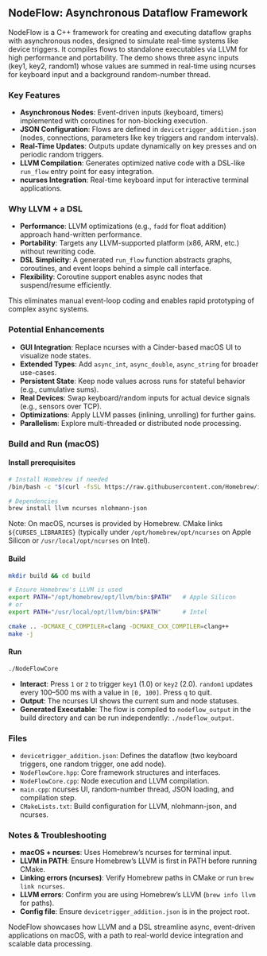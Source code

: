 ## NodeFlow: Asynchronous Dataflow Framework

NodeFlow is a C++ framework for creating and executing dataflow graphs with asynchronous nodes, designed to simulate real-time systems like device triggers. It compiles flows to standalone executables via LLVM for high performance and portability. The demo shows three async inputs (key1, key2, random1) whose values are summed in real-time using ncurses for keyboard input and a background random-number thread.

### Key Features

- **Asynchronous Nodes**: Event-driven inputs (keyboard, timers) implemented with coroutines for non-blocking execution.
- **JSON Configuration**: Flows are defined in `devicetrigger_addition.json` (nodes, connections, parameters like key triggers and random intervals).
- **Real-Time Updates**: Outputs update dynamically on key presses and on periodic random triggers.
- **LLVM Compilation**: Generates optimized native code with a DSL-like `run_flow` entry point for easy integration.
- **ncurses Integration**: Real-time keyboard input for interactive terminal applications.

### Why LLVM + a DSL

- **Performance**: LLVM optimizations (e.g., `fadd` for float addition) approach hand-written performance.
- **Portability**: Targets any LLVM-supported platform (x86, ARM, etc.) without rewriting code.
- **DSL Simplicity**: A generated `run_flow` function abstracts graphs, coroutines, and event loops behind a simple call interface.
- **Flexibility**: Coroutine support enables async nodes that suspend/resume efficiently.

This eliminates manual event-loop coding and enables rapid prototyping of complex async systems.

### Potential Enhancements

- **GUI Integration**: Replace ncurses with a Cinder-based macOS UI to visualize node states.
- **Extended Types**: Add `async_int`, `async_double`, `async_string` for broader use-cases.
- **Persistent State**: Keep node values across runs for stateful behavior (e.g., cumulative sums).
- **Real Devices**: Swap keyboard/random inputs for actual device signals (e.g., sensors over TCP).
- **Optimizations**: Apply LLVM passes (inlining, unrolling) for further gains.
- **Parallelism**: Explore multi-threaded or distributed node processing.

### Build and Run (macOS)

#### Install prerequisites

```bash
# Install Homebrew if needed
/bin/bash -c "$(curl -fsSL https://raw.githubusercontent.com/Homebrew/install/HEAD/install.sh)"

# Dependencies
brew install llvm ncurses nlohmann-json
```

Note: On macOS, ncurses is provided by Homebrew. CMake links `${CURSES_LIBRARIES}` (typically under `/opt/homebrew/opt/ncurses` on Apple Silicon or `/usr/local/opt/ncurses` on Intel).

#### Build

```bash
mkdir build && cd build

# Ensure Homebrew's LLVM is used
export PATH="/opt/homebrew/opt/llvm/bin:$PATH"   # Apple Silicon
# or
export PATH="/usr/local/opt/llvm/bin:$PATH"      # Intel

cmake .. -DCMAKE_C_COMPILER=clang -DCMAKE_CXX_COMPILER=clang++
make -j
```

#### Run

```bash
./NodeFlowCore
```

- **Interact**: Press `1` or `2` to trigger `key1` (1.0) or `key2` (2.0). `random1` updates every 100–500 ms with a value in `[0, 100]`. Press `q` to quit.
- **Output**: The ncurses UI shows the current sum and node statuses.
- **Generated Executable**: The flow is compiled to `nodeflow_output` in the build directory and can be run independently: `./nodeflow_output`.

### Files

- `devicetrigger_addition.json`: Defines the dataflow (two keyboard triggers, one random trigger, one add node).
- `NodeFlowCore.hpp`: Core framework structures and interfaces.
- `NodeFlowCore.cpp`: Node execution and LLVM compilation.
- `main.cpp`: ncurses UI, random-number thread, JSON loading, and compilation step.
- `CMakeLists.txt`: Build configuration for LLVM, nlohmann-json, and ncurses.

### Notes & Troubleshooting

- **macOS + ncurses**: Uses Homebrew’s ncurses for terminal input.
- **LLVM in PATH**: Ensure Homebrew’s LLVM is first in PATH before running CMake.
- **Linking errors (ncurses)**: Verify Homebrew paths in CMake or run `brew link ncurses`.
- **LLVM errors**: Confirm you are using Homebrew’s LLVM (`brew info llvm` for paths).
- **Config file**: Ensure `devicetrigger_addition.json` is in the project root.

NodeFlow showcases how LLVM and a DSL streamline async, event-driven applications on macOS, with a path to real-world device integration and scalable data processing.